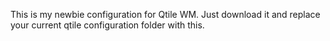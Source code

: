 This is my newbie configuration for Qtile WM. Just download it and replace your current qtile configuration folder with this.
